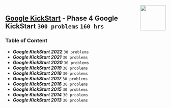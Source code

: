 <img align="right" width="80" src="https://github.com/cs-MohamedAyman/Problem-Solving-Training/blob/master/logos/googlekickstart.jpg">

## [Google KickStart](https://codingcompetitions.withgoogle.com/kickstart/) - Phase 4 Google KickStart `300 problems` `160 hrs`

### Table of Content

- ***Google KickStart 2022***        `30 problems`
- ***Google KickStart 2021***        `30 problems`
- ***Google KickStart 2020***        `30 problems`
- ***Google KickStart 2019***        `30 problems`
- ***Google KickStart 2018***        `30 problems`
- ***Google KickStart 2017***        `30 problems`
- ***Google KickStart 2016***        `30 problems`
- ***Google KickStart 2015***        `30 problems`
- ***Google KickStart 2014***        `30 problems`
- ***Google KickStart 2013***        `30 problems`
